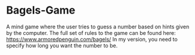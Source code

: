 # Bagels-Game
A mind game where the user tries to guess a number based on hints given by the computer. 
The full set of rules to the game can be found here: https://www.armoredpenguin.com/bagels/
In my version, you need to specify how long you want the number to be.
